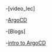 -[video_lec]

-[ArgoCD](https://youtu.be/8YLsQIG2Svo?si=_zGsmpBqRuH7X9-R)

-[Blogs]

-[intro to ArgoCD](https://kaiwalyakoparkar.hashnode.dev/what-is-argocd)

